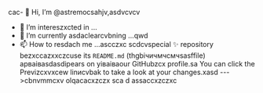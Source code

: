 cac- 👋 Hi, I’m @astremocsahjv,asdvcvcv
- 👀 I’m intereszxcted in ...
- 🌱 I’m currently asdaclearcvbning ...qwd
- 📫 How to resdach me ...ascczxc
scdcvspecial ✨ repository bezxccazxxczcuse its `README.md` (thgbiчичмчсмчsasffile) apваіваsdasdіpears on yіваіваour GitHubzcx profile.sa
You can click the Previzcxvxcew linиcvbаk to take a look at your changes.xasd
--->cbnvmmcxv
olqacacxzczx
sca
d
assaccxzczxc
